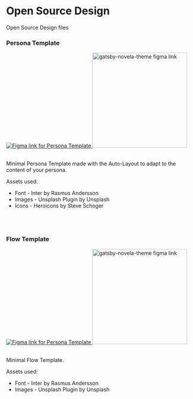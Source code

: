 # Open Source Design
Open Source Design files

### Persona Template

<a href="https://www.figma.com/community/file/822917064336307885" target="_blank">
  <img src="https://cdn.dribbble.com/users/3263284/screenshots/10785731/media/b048aab55188f72268f7196ebc814dd2.png" alt="Figma link for Persona Template" />
</a>

<a href="https://www.figma.com/community/file/822917064336307885" target="_blank">
<img src="https://raw.githubusercontent.com/narative/gatsby-theme-novela-example/master/assets/gatsby-theme-novela-cta-figma.jpg" alt="gatsby-novela-theme figma link" width="255px" />
</a>

<br />
<br />

Minimal Persona Template made with the Auto-Layout to adapt to the content of your persona.

Assets used:
<ul>
<li>Font - Inter by Rasmus Andersson</li>
<li>Images - Unsplash Plugin by Unsplash</li>
<li>Icons - Heroicons by Steve Schoger</li>
</ul>

<br />
<br />

### Flow Template

<a href="https://www.figma.com/community/file/828934765007036334" target="_blank">
  <img src="https://cdn.dribbble.com/users/3263284/screenshots/10953265/media/96b8284eac5f5239b932420596ebefbe.png" alt="Figma link for Persona Template" />
</a>

<a href="https://www.figma.com/community/file/828934765007036334" target="_blank">
<img src="https://raw.githubusercontent.com/narative/gatsby-theme-novela-example/master/assets/gatsby-theme-novela-cta-figma.jpg" alt="gatsby-novela-theme figma link" width="255px" />
</a>

<br />
<br />

Minimal Flow Template.

Assets used:
<ul>
<li>Font - Inter by Rasmus Andersson</li>
<li>Images - Unsplash Plugin by Unsplash</li>
</ul>
